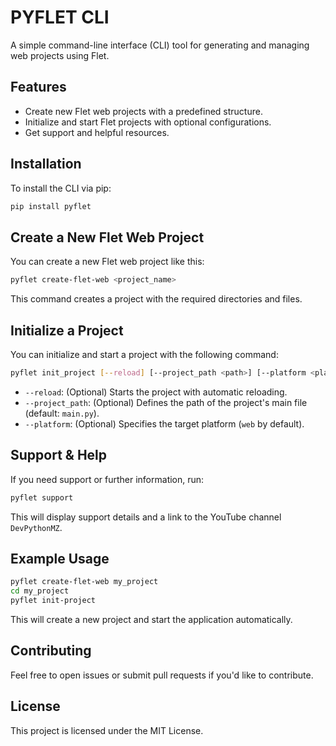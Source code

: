 # PYFLET CLI

A simple command-line interface (CLI) tool for generating and managing web projects using Flet.

## Features
- Create new Flet web projects with a predefined structure.
- Initialize and start Flet projects with optional configurations.
- Get support and helpful resources.

## Installation

To install the CLI via pip:

```bash
pip install pyflet
```

## Create a New Flet Web Project

You can create a new Flet web project like this:

```bash
pyflet create-flet-web <project_name>
```

This command creates a project with the required directories and files.

## Initialize a Project

You can initialize and start a project with the following command:

```bash
pyflet init_project [--reload] [--project_path <path>] [--platform <platform>]
```

- `--reload`: (Optional) Starts the project with automatic reloading.
- `--project_path`: (Optional) Defines the path of the project's main file (default: `main.py`).
- `--platform`: (Optional) Specifies the target platform (`web` by default).

## Support & Help

If you need support or further information, run:

```bash
pyflet support
```

This will display support details and a link to the YouTube channel `DevPythonMZ`.

## Example Usage

```bash
pyflet create-flet-web my_project
cd my_project
pyflet init-project
```

This will create a new project and start the application automatically.

## Contributing
Feel free to open issues or submit pull requests if you'd like to contribute.

## License
This project is licensed under the MIT License.